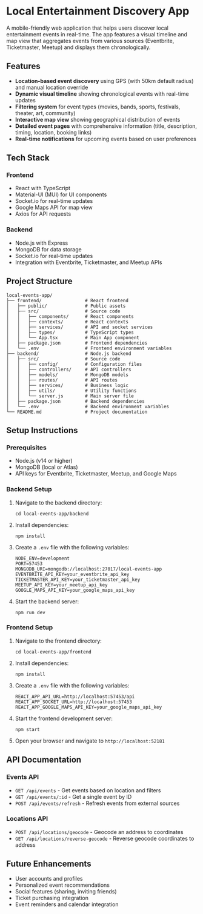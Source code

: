 # Local Entertainment Discovery App

A mobile-friendly web application that helps users discover local entertainment events in real-time. The app features a visual timeline and map view that aggregates events from various sources (Eventbrite, Ticketmaster, Meetup) and displays them chronologically.

## Features

- **Location-based event discovery** using GPS (with 50km default radius) and manual location override
- **Dynamic visual timeline** showing chronological events with real-time updates
- **Filtering system** for event types (movies, bands, sports, festivals, theater, art, community)
- **Interactive map view** showing geographical distribution of events
- **Detailed event pages** with comprehensive information (title, description, timing, location, booking links)
- **Real-time notifications** for upcoming events based on user preferences

## Tech Stack

### Frontend
- React with TypeScript
- Material-UI (MUI) for UI components
- Socket.io for real-time updates
- Google Maps API for map view
- Axios for API requests

### Backend
- Node.js with Express
- MongoDB for data storage
- Socket.io for real-time updates
- Integration with Eventbrite, Ticketmaster, and Meetup APIs

## Project Structure

```
local-events-app/
├── frontend/                # React frontend
│   ├── public/              # Public assets
│   ├── src/                 # Source code
│   │   ├── components/      # React components
│   │   ├── contexts/        # React contexts
│   │   ├── services/        # API and socket services
│   │   ├── types/           # TypeScript types
│   │   └── App.tsx          # Main App component
│   ├── package.json         # Frontend dependencies
│   └── .env                 # Frontend environment variables
├── backend/                 # Node.js backend
│   ├── src/                 # Source code
│   │   ├── config/          # Configuration files
│   │   ├── controllers/     # API controllers
│   │   ├── models/          # MongoDB models
│   │   ├── routes/          # API routes
│   │   ├── services/        # Business logic
│   │   ├── utils/           # Utility functions
│   │   └── server.js        # Main server file
│   ├── package.json         # Backend dependencies
│   └── .env                 # Backend environment variables
└── README.md                # Project documentation
```

## Setup Instructions

### Prerequisites
- Node.js (v14 or higher)
- MongoDB (local or Atlas)
- API keys for Eventbrite, Ticketmaster, Meetup, and Google Maps

### Backend Setup
1. Navigate to the backend directory:
   ```
   cd local-events-app/backend
   ```

2. Install dependencies:
   ```
   npm install
   ```

3. Create a `.env` file with the following variables:
   ```
   NODE_ENV=development
   PORT=57453
   MONGODB_URI=mongodb://localhost:27017/local-events-app
   EVENTBRITE_API_KEY=your_eventbrite_api_key
   TICKETMASTER_API_KEY=your_ticketmaster_api_key
   MEETUP_API_KEY=your_meetup_api_key
   GOOGLE_MAPS_API_KEY=your_google_maps_api_key
   ```

4. Start the backend server:
   ```
   npm run dev
   ```

### Frontend Setup
1. Navigate to the frontend directory:
   ```
   cd local-events-app/frontend
   ```

2. Install dependencies:
   ```
   npm install
   ```

3. Create a `.env` file with the following variables:
   ```
   REACT_APP_API_URL=http://localhost:57453/api
   REACT_APP_SOCKET_URL=http://localhost:57453
   REACT_APP_GOOGLE_MAPS_API_KEY=your_google_maps_api_key
   ```

4. Start the frontend development server:
   ```
   npm start
   ```

5. Open your browser and navigate to `http://localhost:52181`

## API Documentation

### Events API
- `GET /api/events` - Get events based on location and filters
- `GET /api/events/:id` - Get a single event by ID
- `POST /api/events/refresh` - Refresh events from external sources

### Locations API
- `POST /api/locations/geocode` - Geocode an address to coordinates
- `GET /api/locations/reverse-geocode` - Reverse geocode coordinates to address

## Future Enhancements
- User accounts and profiles
- Personalized event recommendations
- Social features (sharing, inviting friends)
- Ticket purchasing integration
- Event reminders and calendar integration